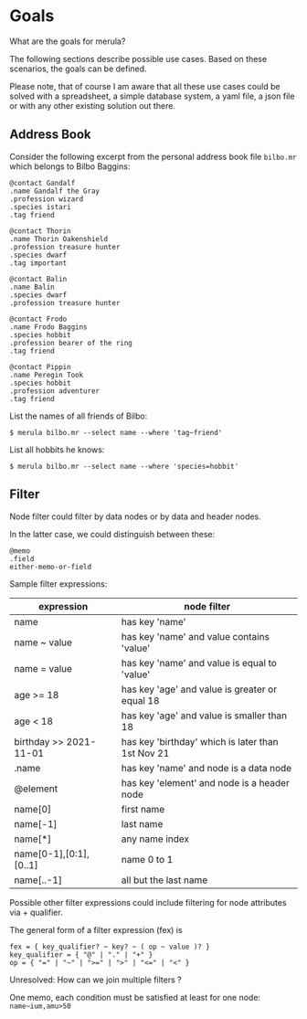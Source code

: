 
# Goals

What are the goals for merula?

The following sections describe possible use cases. Based on these
scenarios, the goals can be defined.

Please note, that of course I am aware that all these use cases could
be solved with a spreadsheet, a simple database system, a yaml file, a
json file or with any other existing solution out there.

## Address Book

Consider the following excerpt from the personal address book file
`bilbo.mr` which belongs to Bilbo Baggins:

```
@contact Gandalf
.name Gandalf the Gray
.profession wizard
.species istari
.tag friend

@contact Thorin
.name Thorin Oakenshield
.profession treasure hunter
.species dwarf
.tag important

@contact Balin
.name Balin
.species dwarf
.profession treasure hunter

@contact Frodo
.name Frodo Baggins
.species hobbit
.profession bearer of the ring
.tag friend

@contact Pippin
.name Peregin Took
.species hobbit
.profession adventurer
.tag friend
```

List the names of all friends of Bilbo:

    $ merula bilbo.mr --select name --where 'tag~friend'

List all hobbits he knows:

    $ merula bilbo.mr --select name --where 'species=hobbit'


## Filter

Node filter could filter by data nodes or by data and header nodes.

In the latter case, we could distinguish between these:

```
@memo
.field
either-memo-or-field
```

Sample filter expressions:

| expression             | node filter                                            |
| ---------------------- | ------------------------------------------------------ |
| name                   | has key 'name'                                         |
| name ~ value           | has key 'name' and value contains 'value'              |
| name = value           | has key 'name' and value is equal to 'value'           |
| age >= 18              | has key 'age' and value is greater or equal 18         |
| age < 18               | has key 'age' and value is smaller than 18             |
| birthday >> 2021-11-01 | has key 'birthday' which is later than 1st Nov 21      |
| .name                  | has key 'name' and node is a data node                 |
| @element               | has key 'element' and node is a header node            |
| name[0]                | first name                                             |
| name[-1]               | last name                                              |
| name[*]                | any name index                                         |
| name[0-1],[0:1],[0..1] | name 0 to 1                                            |
| name[..-1]             | all but the last name                                  |

Possible other filter expressions could include filtering for node
attributes via + qualifier.

The general form of a filter expression (fex) is

```
fex = { key_qualifier? ~ key? ~ ( op ~ value )? }
key_qualifier = { "@" | "." | "+" }
op = { "=" | "~" | ">=" | ">" | "<=" | "<" }
```

Unresolved: How can we join multiple filters ?

One memo, each condition must be satisfied at least for one node: ```name~ium,amu>50```

